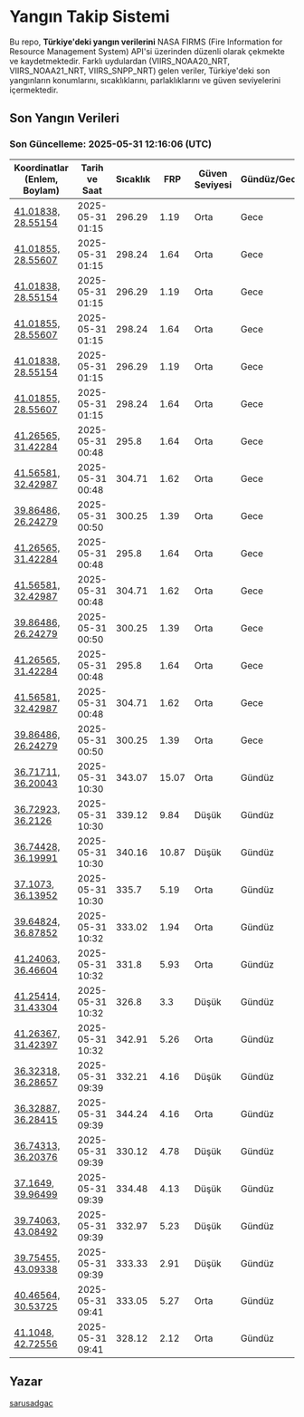 # Yangın Takip Sistemi

Bu repo, **Türkiye'deki yangın verilerini** NASA FIRMS (Fire Information for Resource Management System) API'si üzerinden düzenli olarak çekmekte ve kaydetmektedir. Farklı uydulardan (VIIRS_NOAA20_NRT, VIIRS_NOAA21_NRT, VIIRS_SNPP_NRT) gelen veriler, Türkiye'deki son yangınların konumlarını, sıcaklıklarını, parlaklıklarını ve güven seviyelerini içermektedir.

## Son Yangın Verileri
### Son Güncelleme: 2025-05-31 12:16:06 (UTC)

| Koordinatlar (Enlem, Boylam) | Tarih ve Saat | Sıcaklık | FRP | Güven Seviyesi | Gündüz/Gece |
|-----------------------------|----------------|----------|-----|----------------|-------------|
| [41.01838, 28.55154](https://www.google.com/maps?q=41.01838,28.55154) | 2025-05-31 01:15 | 296.29 | 1.19 | Orta | Gece |
| [41.01855, 28.55607](https://www.google.com/maps?q=41.01855,28.55607) | 2025-05-31 01:15 | 298.24 | 1.64 | Orta | Gece |
| [41.01838, 28.55154](https://www.google.com/maps?q=41.01838,28.55154) | 2025-05-31 01:15 | 296.29 | 1.19 | Orta | Gece |
| [41.01855, 28.55607](https://www.google.com/maps?q=41.01855,28.55607) | 2025-05-31 01:15 | 298.24 | 1.64 | Orta | Gece |
| [41.01838, 28.55154](https://www.google.com/maps?q=41.01838,28.55154) | 2025-05-31 01:15 | 296.29 | 1.19 | Orta | Gece |
| [41.01855, 28.55607](https://www.google.com/maps?q=41.01855,28.55607) | 2025-05-31 01:15 | 298.24 | 1.64 | Orta | Gece |
| [41.26565, 31.42284](https://www.google.com/maps?q=41.26565,31.42284) | 2025-05-31 00:48 | 295.8 | 1.64 | Orta | Gece |
| [41.56581, 32.42987](https://www.google.com/maps?q=41.56581,32.42987) | 2025-05-31 00:48 | 304.71 | 1.62 | Orta | Gece |
| [39.86486, 26.24279](https://www.google.com/maps?q=39.86486,26.24279) | 2025-05-31 00:50 | 300.25 | 1.39 | Orta | Gece |
| [41.26565, 31.42284](https://www.google.com/maps?q=41.26565,31.42284) | 2025-05-31 00:48 | 295.8 | 1.64 | Orta | Gece |
| [41.56581, 32.42987](https://www.google.com/maps?q=41.56581,32.42987) | 2025-05-31 00:48 | 304.71 | 1.62 | Orta | Gece |
| [39.86486, 26.24279](https://www.google.com/maps?q=39.86486,26.24279) | 2025-05-31 00:50 | 300.25 | 1.39 | Orta | Gece |
| [41.26565, 31.42284](https://www.google.com/maps?q=41.26565,31.42284) | 2025-05-31 00:48 | 295.8 | 1.64 | Orta | Gece |
| [41.56581, 32.42987](https://www.google.com/maps?q=41.56581,32.42987) | 2025-05-31 00:48 | 304.71 | 1.62 | Orta | Gece |
| [39.86486, 26.24279](https://www.google.com/maps?q=39.86486,26.24279) | 2025-05-31 00:50 | 300.25 | 1.39 | Orta | Gece |
| [36.71711, 36.20043](https://www.google.com/maps?q=36.71711,36.20043) | 2025-05-31 10:30 | 343.07 | 15.07 | Orta | Gündüz |
| [36.72923, 36.2126](https://www.google.com/maps?q=36.72923,36.2126) | 2025-05-31 10:30 | 339.12 | 9.84 | Düşük | Gündüz |
| [36.74428, 36.19991](https://www.google.com/maps?q=36.74428,36.19991) | 2025-05-31 10:30 | 340.16 | 10.87 | Düşük | Gündüz |
| [37.1073, 36.13952](https://www.google.com/maps?q=37.1073,36.13952) | 2025-05-31 10:30 | 335.7 | 5.19 | Orta | Gündüz |
| [39.64824, 36.87852](https://www.google.com/maps?q=39.64824,36.87852) | 2025-05-31 10:32 | 333.02 | 1.94 | Orta | Gündüz |
| [41.24063, 36.46604](https://www.google.com/maps?q=41.24063,36.46604) | 2025-05-31 10:32 | 331.8 | 5.93 | Orta | Gündüz |
| [41.25414, 31.43304](https://www.google.com/maps?q=41.25414,31.43304) | 2025-05-31 10:32 | 326.8 | 3.3 | Düşük | Gündüz |
| [41.26367, 31.42397](https://www.google.com/maps?q=41.26367,31.42397) | 2025-05-31 10:32 | 342.91 | 5.26 | Orta | Gündüz |
| [36.32318, 36.28657](https://www.google.com/maps?q=36.32318,36.28657) | 2025-05-31 09:39 | 332.21 | 4.16 | Düşük | Gündüz |
| [36.32887, 36.28415](https://www.google.com/maps?q=36.32887,36.28415) | 2025-05-31 09:39 | 344.24 | 4.16 | Orta | Gündüz |
| [36.74313, 36.20376](https://www.google.com/maps?q=36.74313,36.20376) | 2025-05-31 09:39 | 330.12 | 4.78 | Düşük | Gündüz |
| [37.1649, 39.96499](https://www.google.com/maps?q=37.1649,39.96499) | 2025-05-31 09:39 | 334.48 | 4.13 | Düşük | Gündüz |
| [39.74063, 43.08492](https://www.google.com/maps?q=39.74063,43.08492) | 2025-05-31 09:39 | 332.97 | 5.23 | Düşük | Gündüz |
| [39.75455, 43.09338](https://www.google.com/maps?q=39.75455,43.09338) | 2025-05-31 09:39 | 333.33 | 2.91 | Düşük | Gündüz |
| [40.46564, 30.53725](https://www.google.com/maps?q=40.46564,30.53725) | 2025-05-31 09:41 | 333.05 | 5.27 | Orta | Gündüz |
| [41.1048, 42.72556](https://www.google.com/maps?q=41.1048,42.72556) | 2025-05-31 09:41 | 328.12 | 2.12 | Orta | Gündüz |

## Yazar

[sarusadgac](https://x.com/sarusadgac)
